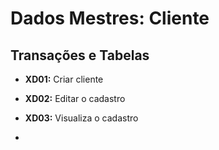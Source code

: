 # Dados Mestres: Cliente


## Transações e Tabelas

- **XD01:** Criar cliente
- **XD02:** Editar o cadastro 
- **XD03:** Visualiza o cadastro 

- 